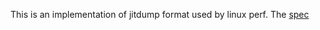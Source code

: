 This is an implementation of jitdump format used by linux perf. The
[spec](https://git.kernel.org/pub/scm/linux/kernel/git/torvalds/linux.git/plain/tools/perf/Documentation/jitdump-specification.txt)
